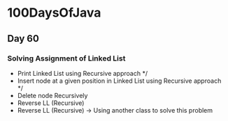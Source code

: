 # 100DaysOfJava

## Day 60

### Solving Assignment of Linked List

* Print Linked List using Recursive  approach */
* Insert node at a given position in Linked List using Recursive  approach */
* Delete node Recursively
* Reverse LL (Recursive)
* Reverse LL (Recursive) -> Using another class to solve this problem
